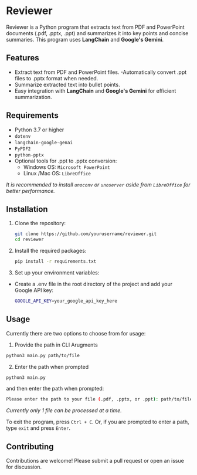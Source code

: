 # Reviewer

Reviewer is a Python program that extracts text from PDF and PowerPoint documents (.pdf, .pptx, .ppt) and summarizes it into key points and concise summaries. This program uses **LangChain** and **Google's Gemini**.

## Features

- Extract text from PDF and PowerPoint files.
 -Automatically convert .ppt files to .pptx format when needed.
- Summarize extracted text into bullet points.
- Easy integration with **LangChain** and **Google's Gemini** for efficient summarization.

## Requirements

- Python 3.7 or higher
- `dotenv`
- `langchain-google-genai`
- `PyPDF2`
- `python-pptx`
- Optional tools for .ppt to .pptx conversion:
  - Windows OS: `Microsoft PowerPoint`
  - Linux /Mac OS: `LibreOffice`

_It is recommended to install `unoconv` or `unoserver` aside from `LibreOffice` for better performance._

## Installation

1. Clone the repository:

   ```bash
   git clone https://github.com/yourusername/reviewer.git
   cd reviewer
    ```

2. Install the required packages:
    ```bash
    pip install -r requirements.txt
    ```

3. Set up your environment variables:
- Create a .env file in the root directory of the project and add your Google API key:
   ```bash
   GOOGLE_API_KEY=your_google_api_key_here
   ```

## Usage

Currently there are two options to choose from for usage:
1. Provide the path in CLI Arugments
```bash
python3 main.py path/to/file
```
2. Enter the path when prompted
```bash
python3 main.py
```
and then enter the path when prompted:
```bash
Please enter the path to your file (.pdf, .pptx, or .ppt): path/to/file
```
_Currently only 1 file can be processed at a time._

To exit the program, press `Ctrl + C`. Or, if you are prompted to enter a path, type `exit` and press `Enter`.

## Contributing
Contributions are welcome! Please submit a pull request or open an issue for discussion.
